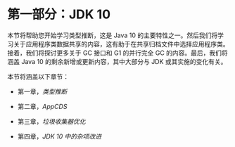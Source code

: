 # 第一部分：JDK 10

本节将帮助您开始学习类型推断，这是 Java 10 的主要特性之一。然后我们将学习关于应用程序类数据共享的内容，这有助于在共享归档文件中选择应用程序类。接着，我们将探讨更多关于 GC 接口和 G1 的并行完全 GC 的内容。最后，我们将涵盖 Java 10 的剩余新增或更新内容，其中大部分与 JDK 或其实施的变化有关。

本节将涵盖以下章节：

+   第一章，*类型推断*

+   第二章，*AppCDS*

+   第三章，*垃圾收集器优化*

+   第四章，*JDK 10 中的杂项改进*
